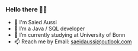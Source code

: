 ### Hello there 🌌🧔
- 👨 I'm Saied Aussi
- 🔭 I’m a Java / SQL developer 
- 🏫 I’m currently studying at University of Bonn
- 📫 Reach me by Email: saeidaussi@outlook.com

